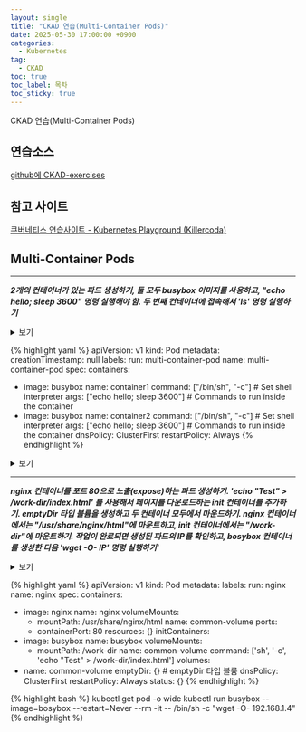 ```yaml
---
layout: single
title: "CKAD 연습(Multi-Container Pods)"
date: 2025-05-30 17:00:00 +0900
categories:
  - Kubernetes
tag:
  - CKAD
toc: true
toc_label: 목차
toc_sticky: true
---
```


CKAD 연습(Multi-Container Pods)

## 연습소스

[github에 CKAD-exercises](https://github.com/dgkanatsios/CKAD-exercises)

## 참고 사이트

[쿠버네티스 연습사이트 - Kubernetes Playground (Killercoda)](https://killercoda.com/playgrounds/scenario/kubernetes)

## Multi-Container Pods

---

__*2개의 컨테이너가 있는 파드 생성하기, 둘 모두 busybox 이미지를 사용하고, "echo hello; sleep 3600" 명령 실행해야 함. 두 번째 컨테이너에 접속해서 'ls' 명령 실행하기*__

<details><summary>보기</summary>
{% highlight bash %}
kubectl run multi-container-pod --restart=Never --image=busybox --dry-run=client -o yaml > pod2.yml
vi pod2.yml
{% endhighlight %}
</details>
<p></p>

{% highlight yaml %}
apiVersion: v1
kind: Pod
metadata:
  creationTimestamp: null
  labels:
    run: multi-container-pod
  name: multi-container-pod
spec:
  containers:
  - image: busybox
    name: container1
    command: ["/bin/sh", "-c"] # Set shell interpreter
    args: ["echo hello; sleep 3600"] # Commands to run inside the container
  - image: busybox
    name: container2
    command: ["/bin/sh", "-c"] # Set shell interpreter
    args: ["echo hello; sleep 3600"] # Commands to run inside the container
  dnsPolicy: ClusterFirst
  restartPolicy: Always
{% endhighlight %}

<details><summary>보기</summary>
{% highlight bash %}
kubectl exec multi-container-pod -it -c container1 -- /bin/sh -c ls
{% endhighlight %}
</details>
<p></p>

---

__*nginx 컨테이너를 포트 80으로 노출(expose)하는 파드 생성하기. 'echo "Test" > /work-dir/index.html' 를 사용해서 페이지를 다운로드하는 init 컨테이너를 추가하기. emptyDir 타입 볼륨을 생성하고 두 컨테이너 모두에서 마운드하기. nginx 컨테이너에서는 "/usr/share/nginx/html"에 마운트하고, init 컨테이너에서는 "/work-dir"에 마운트하기. 작업이 완료되면 생성된 파드의 IP를 확인하고, bosybox 컨테이너를 생성한 다음 'wget -O- IP' 명령 실행하기'*__

<details><summary>보기</summary>
{% highlight bash %}
kubectl run nginx --image=nginx --port=80 --dry-run=client -o yaml > nginx.yml
vi nginx.yml
{% endhighlight %}
</details>
<p></p>

{% highlight yaml %}
apiVersion: v1
kind: Pod
metadata:
  labels:
    run: nginx
  name: nginx
spec:
  containers:
  - image: nginx
    name: nginx
    volumeMounts:
    - mountPath: /usr/share/nginx/html
      name: common-volume
    ports:
    - containerPort: 80
    resources: {}
  initContainers:
  - image: busybox
    name: busybox
    volumeMounts:
    - mountPath: /work-dir
      name: common-volume
    command: ['sh', '-c', 'echo "Test" > /work-dir/index.html']
  volumes:
  - name: common-volume
    emptyDir: {} # emptyDir 타입 볼륨
  dnsPolicy: ClusterFirst
  restartPolicy: Always
status: {}
{% endhighlight %}

{% highlight bash %}
kubectl get pod -o wide
kubectl run busybox --image=bosybox --restart=Never --rm -it -- /bin/sh -c "wget -O- 192.168.1.4"
{% endhighlight %}
